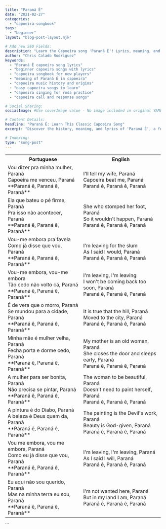 ```yaml
---
title: "Paraná Ê"
date: "2021-02-27"
categories:
  - "capoeira-songbook"
tags:
  - "beginner"
layout: "blog-post-layout.njk"

# Add new SEO Fields:
description: "Learn the Capoeira song 'Paraná Ê'! Lyrics, meaning, and history behind this popular tune. Perfect for beginners."
author: "Chris Calado Rodriguez"
keywords:
  - "Paraná Ê capoeira song lyrics"
  - "beginner capoeira songs with lyrics"
  - "capoeira songbook for new players"
  - "meaning of Paraná Ê in capoeira"
  - "capoeira music history and origins"
  - "easy capoeira songs to learn"
  - "capoeira singing for roda practice"
  - "capoeira call and response songs"

# Social Sharing:
socialImage: #Use coverImage value - No image included in original YAML

# Content Details:
headline: "Paraná Ê: Learn This Classic Capoeira Song"
excerpt: "Discover the history, meaning, and lyrics of 'Paraná Ê', a foundational Capoeira song for beginners to enhance their roda participation and understanding of capoeira traditions."

# Indexing:
type: "song-post"
---
```



<table class="capoeira-table">
    <tr class="header-row">
        <th>Portuguese</th>
        <th>English</th>
    </tr>
    <tr>
        <td>Vou dizer pra minha mulher, Paraná<br>Capoeira me venceu, Paraná<br>**Paraná ê, Paraná ê, Paraná**</td>
        <td>I'll tell my wife, Paraná<br>Capoeira beat me, Paraná<br>Paraná ê, Paraná ê, Paraná</td>
    </tr>
    <tr>
        <td>Ela que bateu o pé firme, Paraná<br>Pra isso não acontecer, Paraná<br>**Paraná ê, Paraná ê, Paraná**</td>
        <td>She who stomped her foot, Paraná<br>So it wouldn't happen, Paraná<br>Paraná ê, Paraná ê, Paraná</td>
    </tr>
    <tr>
        <td>Vou-me embora pra favela<br>Como já disse que vou, Paraná<br>**Paraná ê, Paraná ê, Paraná**</td>
        <td>I'm leaving for the slum<br>As I said I would, Paraná<br>Paraná ê, Paraná ê, Paraná</td>
    </tr>
    <tr>
        <td>Vou-me embora, vou-me embora<br>Tão cedo não volto cá, Paraná<br>**Paraná ê, Paraná ê, Paraná**</td>
        <td>I'm leaving, I'm leaving<br>I won't be coming back too soon, Paraná<br>Paraná ê, Paraná ê, Paraná</td>
    </tr>
    <tr>
        <td>É de vera que o morro, Paraná<br>Se mundou para a cidade, Paraná<br>**Paraná ê, Paraná ê, Paraná**</td>
        <td>It is true that the hill, Paraná<br>Moved to the city, Paraná<br>Paraná ê, Paraná ê, Paraná</td>
    </tr>
    <tr>
        <td>Minha mãe é mulher velha, Paraná<br>Fecha porta e dorme cedo, Paraná<br>**Paraná ê, Paraná ê, Paraná**</td>
        <td>My mother is an old woman, Paraná<br>She closes the door and sleeps early, Paraná<br>Paraná ê, Paraná ê, Paraná</td>
    </tr>
    <tr>
        <td>A mulher para ser bonita, Paraná<br>Não precisa se pintar, Paraná<br>**Paraná ê, Paraná ê, Paraná**</td>
        <td>The woman to be beautiful, Paraná<br>Doesn't need to paint herself, Paraná<br>Paraná ê, Paraná ê, Paraná</td>
    </tr>
    <tr>
        <td>A pintura é do Diabo, Paraná<br>A beleza é Deus quem da, Paraná<br>**Paraná ê, Paraná ê, Paraná**</td>
        <td>The painting is the Devil's work, Paraná<br>Beauty is God-given, Paraná<br>Paraná ê, Paraná ê, Paraná</td>
    </tr>
    <tr>
        <td>Vou me embora, vou me embora, Paraná<br>Como eu já disse que vou, Paraná<br>**Paraná ê, Paraná ê, Paraná**</td>
        <td>I'm leaving, I'm leaving, Paraná<br>As I said I will, Paraná<br>Paraná ê, Paraná ê, Paraná</td>
    </tr>
    <tr>
        <td>Eu aqui não sou querido, Paraná<br>Mas na minha terra eu sou, Paraná<br>**Paraná ê, Paraná ê, Paraná**</td>
        <td>I'm not wanted here, Paraná<br>But in my land I am, Paraná<br>Paraná ê, Paraná ê, Paraná</td>
    </tr>
</table>
```